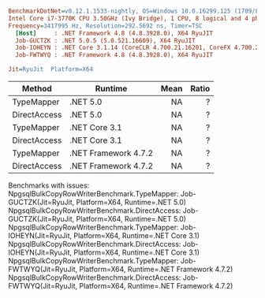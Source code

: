 ``` ini

BenchmarkDotNet=v0.12.1.1533-nightly, OS=Windows 10.0.16299.125 (1709/FallCreatorsUpdate/Redstone3)
Intel Core i7-3770K CPU 3.50GHz (Ivy Bridge), 1 CPU, 8 logical and 4 physical cores
Frequency=3417995 Hz, Resolution=292.5692 ns, Timer=TSC
  [Host]     : .NET Framework 4.8 (4.8.3928.0), X64 RyuJIT
  Job-GUCTZK : .NET 5.0.5 (5.0.521.16609), X64 RyuJIT
  Job-IOHEYN : .NET Core 3.1.14 (CoreCLR 4.700.21.16201, CoreFX 4.700.21.16208), X64 RyuJIT
  Job-FWTWYQ : .NET Framework 4.8 (4.8.3928.0), X64 RyuJIT

Jit=RyuJit  Platform=X64  

```
|       Method |              Runtime | Mean | Ratio |
|------------- |--------------------- |-----:|------:|
|   TypeMapper |             .NET 5.0 |   NA |     ? |
| DirectAccess |             .NET 5.0 |   NA |     ? |
|   TypeMapper |        .NET Core 3.1 |   NA |     ? |
| DirectAccess |        .NET Core 3.1 |   NA |     ? |
|   TypeMapper | .NET Framework 4.7.2 |   NA |     ? |
| DirectAccess | .NET Framework 4.7.2 |   NA |     ? |

Benchmarks with issues:
  NpgsqlBulkCopyRowWriterBenchmark.TypeMapper: Job-GUCTZK(Jit=RyuJit, Platform=X64, Runtime=.NET 5.0)
  NpgsqlBulkCopyRowWriterBenchmark.DirectAccess: Job-GUCTZK(Jit=RyuJit, Platform=X64, Runtime=.NET 5.0)
  NpgsqlBulkCopyRowWriterBenchmark.TypeMapper: Job-IOHEYN(Jit=RyuJit, Platform=X64, Runtime=.NET Core 3.1)
  NpgsqlBulkCopyRowWriterBenchmark.DirectAccess: Job-IOHEYN(Jit=RyuJit, Platform=X64, Runtime=.NET Core 3.1)
  NpgsqlBulkCopyRowWriterBenchmark.TypeMapper: Job-FWTWYQ(Jit=RyuJit, Platform=X64, Runtime=.NET Framework 4.7.2)
  NpgsqlBulkCopyRowWriterBenchmark.DirectAccess: Job-FWTWYQ(Jit=RyuJit, Platform=X64, Runtime=.NET Framework 4.7.2)
